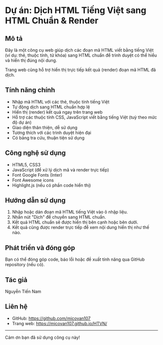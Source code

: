 # Dự án: Dịch HTML Tiếng Việt sang HTML Chuẩn & Render

## Mô tả
Đây là một công cụ web giúp dịch các đoạn mã HTML viết bằng tiếng Việt (ví dụ: thẻ, thuộc tính, từ khóa) sang HTML chuẩn để trình duyệt có thể hiểu và hiển thị đúng nội dung.

Trang web cũng hỗ trợ hiển thị trực tiếp kết quả (render) đoạn mã HTML đã dịch.

## Tính năng chính
- Nhập mã HTML với các thẻ, thuộc tính tiếng Việt
- Tự động dịch sang HTML chuẩn hợp lệ
- Hiển thị (render) kết quả ngay trên trang web
- Hỗ trợ các thuộc tính CSS, JavaScript viết bằng tiếng Việt (tuỳ theo mức độ dự án)
- Giao diện thân thiện, dễ sử dụng
- Tương thích với các trình duyệt hiện đại
- Có bảng tra cứu, thuận tiện sử dụng

## Công nghệ sử dụng
- HTML5, CSS3
- JavaScript (để xử lý dịch mã và render trực tiếp)
- Font Google Fonts (Inter)
- Font Awesome icons
- Highlight.js (nếu có phần code hiển thị)

## Hướng dẫn sử dụng
1. Nhập hoặc dán đoạn mã HTML tiếng Việt vào ô nhập liệu.
2. Nhấn nút "Dịch" để chuyển sang HTML chuẩn.
3. Kết quả HTML chuẩn sẽ được hiển thị bên cạnh hoặc bên dưới.
4. Kết quả cũng được render trực tiếp để xem nội dung hiển thị như thế nào.

## Phát triển và đóng góp
Bạn có thể đóng góp code, báo lỗi hoặc đề xuất tính năng qua GitHub repository (nếu có).

## Tác giả
Nguyễn Tiến Nam

## Liên hệ
- GitHub: https://github.com/micovan107
- Trang web: https://micovan107.github.io/HTVN/

---

Cảm ơn bạn đã sử dụng công cụ này!
